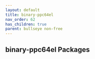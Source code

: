 ```yaml
---
layout: default
title: binary-ppc64el
nav_order: 62
has_children: true
parent: bullseye non-free
---
```


## binary-ppc64el Packages
